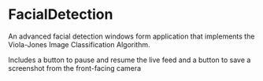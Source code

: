 # FacialDetection
An advanced facial detection windows form application that implements the Viola-Jones Image Classification Algorithm. 

Includes a button to pause and resume the live feed and a button to save a screenshot from the front-facing camera
